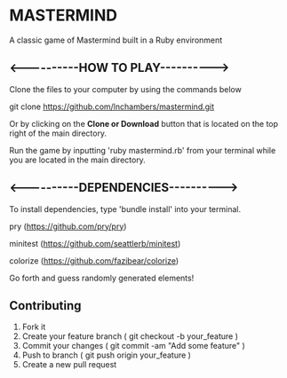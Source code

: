 # MASTERMIND

A classic game of Mastermind built in a Ruby environment

## **<----------HOW TO PLAY---------->**

Clone the files to your computer by using the commands below

git clone
https://github.com/lnchambers/mastermind.git

Or by clicking on the **Clone or Download** button that is located on the top right of the main directory.

Run the game by inputting 'ruby mastermind.rb' from your terminal while you are located in the main directory.

## **<----------DEPENDENCIES---------->**

To install dependencies, type 'bundle install' into your terminal.

pry (https://github.com/pry/pry)

minitest (https://github.com/seattlerb/minitest)

colorize (https://github.com/fazibear/colorize)

Go forth and guess randomly generated elements!

## Contributing
  1. Fork it
  2. Create your feature branch ( git checkout -b your_feature )
  3. Commit your changes ( git commit -am "Add some feature" )
  4. Push to branch ( git push origin your_feature )
  5. Create a new pull request
